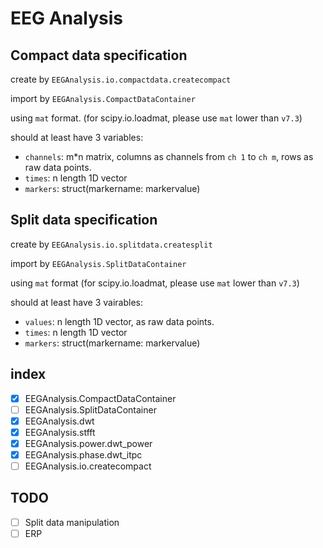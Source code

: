 # EEG Analysis

## Compact data specification

create by `EEGAnalysis.io.compactdata.createcompact`

import by `EEGAnalysis.CompactDataContainer`

using `mat` format.
(for scipy.io.loadmat, please use `mat` lower than `v7.3`)

should at least have 3 variables:
- `channels`: m\*n matrix, columns as channels from `ch 1` to `ch m`, rows as raw data points.
- `times`: n length 1D vector
- `markers`: struct(markername: markervalue)

## Split data specification

create by `EEGAnalysis.io.splitdata.createsplit`

import by `EEGAnalysis.SplitDataContainer`

using `mat` format
(for scipy.io.loadmat, please use `mat` lower than `v7.3`)

should at least have 3 vairables:
- `values`: n length 1D vector, as raw data points.
- `times`: n length 1D vector
- `markers`: struct(markername: markervalue)


## index
- [x] EEGAnalysis.CompactDataContainer
- [ ] EEGAnalysis.SplitDataContainer
- [x] EEGAnalysis.dwt
- [x] EEGAnalysis.stfft
- [x] EEGAnalysis.power.dwt_power
- [x] EEGAnalysis.phase.dwt_itpc
- [ ] EEGAnalysis.io.createcompact

## TODO
- [ ] Split data manipulation
- [ ] ERP